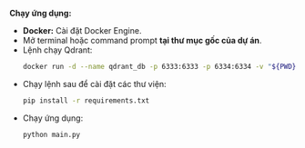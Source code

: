 **Chạy ứng dụng:**
 *   **Docker:** Cài đặt Docker Engine.
 *   Mở terminal hoặc command prompt **tại thư mục gốc của dự án**.
 *   Lệnh chạy Qdrant:
     ```bash
     docker run -d --name qdrant_db -p 6333:6333 -p 6334:6334 -v "${PWD}/qdrant_storage:/qdrant/storage" qdrant/qdrant:latest
     ```
*   Chạy lệnh sau để cài đặt các thư viện:
    ```bash
    pip install -r requirements.txt
    ```
*   Chạy ứng dụng:
    ```bash
    python main.py
    ```
